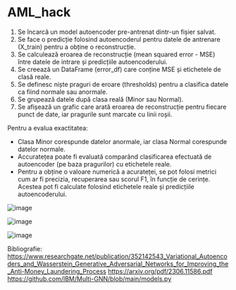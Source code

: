 # AML_hack

1. Se încarcă un model autoencoder pre-antrenat dintr-un fișier salvat.
2. Se face o predicție folosind autoencoderul pentru datele de antrenare (X_train) pentru a obține o reconstrucție.
3. Se calculează eroarea de reconstrucție (mean squared error - MSE) între datele de intrare și predicțiile autoencoderului.
4. Se creează un DataFrame (error_df) care conține MSE și etichetele de clasă reale.
5. Se definesc niște praguri de eroare (thresholds) pentru a clasifica datele ca fiind normale sau anormale.
6. Se grupează datele după clasa reală (Minor sau Normal).
7. Se afișează un grafic care arată eroarea de reconstrucție pentru fiecare punct de date, iar pragurile sunt marcate cu linii roșii.

Pentru a evalua exactitatea:

- Clasa Minor corespunde datelor anormale, iar clasa Normal corespunde datelor normale.
- Accuratețea poate fi evaluată comparând clasificarea efectuată de autoencoder (pe baza pragurilor) cu etichetele reale.
- Pentru a obține o valoare numerică a acurateței, se pot folosi metrici cum ar fi precizia, recuperarea sau scorul F1, în funcție de cerințe. Acestea pot fi calculate folosind etichetele reale și predicțiile autoencoderului.


![image](https://github.com/mihaescurazvan/tournament/assets/83414814/4af9b71e-6964-4b98-a11d-80a191093fbc)

![image](https://github.com/mihaescurazvan/tournament/assets/83414814/d2beec9a-9d0b-493d-97d2-78ce0056cc0e)

![image](https://github.com/mihaescurazvan/tournament/assets/83414814/585036b8-ad30-48ce-89f3-09f81c61f84f)



Bibliografie: https://www.researchgate.net/publication/352142543_Variational_Autoencoders_and_Wasserstein_Generative_Adversarial_Networks_for_Improving_the_Anti-Money_Laundering_Process
              https://arxiv.org/pdf/2306.11586.pdf
              https://github.com/IBM/Multi-GNN/blob/main/models.py
